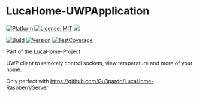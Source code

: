 # LucaHome-UWPApplication

[![Platform](https://img.shields.io/badge/platform-Windows10-blue.svg)](https://de.wikipedia.org/wiki/Microsoft_Windows_10)
[![License: MIT](https://img.shields.io/badge/License-MIT-blue.svg)](https://opensource.org/licenses/MIT)
<a target="_blank" href="https://www.paypal.me/GuepardoApps" title="Donate using PayPal"><img src="https://img.shields.io/badge/paypal-donate-blue.svg" /></a>

[![Build](https://img.shields.io/badge/build-WIP-yellow.svg)](https://github.com/Gu3pardo/LucaHome-UWPApplication)
[![Version](https://img.shields.io/badge/version-WIP-yellow.svg)](https://github.com/Gu3pardo/LucaHome-UWPApplication)
[![TestCoverage](https://img.shields.io/badge/testcoverage-less10%-red.svg)](https://github.com/Gu3pardo/LucaHome-UWPApplication)

Part of the LucaHome-Project

UWP client to remotely control sockets, view temperature and more of your home.

Only perfect with https://github.com/Gu3pardo/LucaHome-RaspberryServer